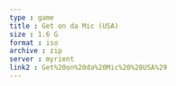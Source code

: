 ```yaml
---
type : game
title : Get on da Mic (USA)
size : 1.6 G
format : iso
archive : zip
server : myrient
link2 : Get%20on%20da%20Mic%20%28USA%29
---
```

